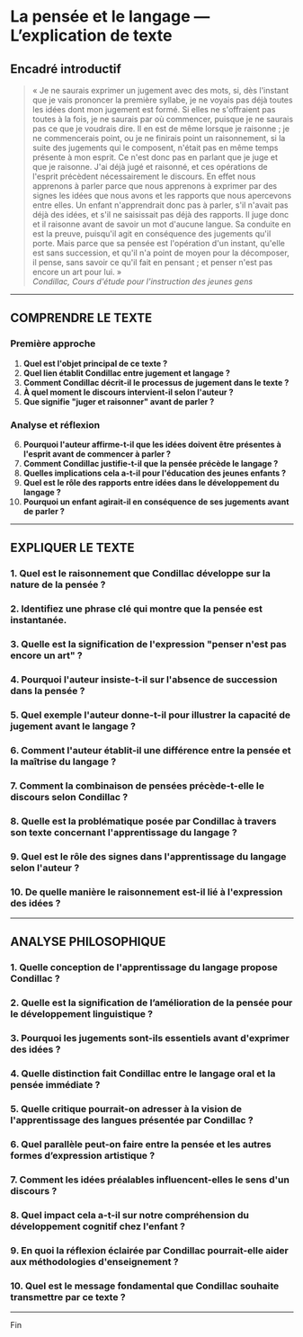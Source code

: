 # La pensée et le langage — L’explication de texte

## Encadré introductif
> « Je ne saurais exprimer un jugement avec des mots, si, dès l'instant que je vais prononcer la première syllabe, je ne voyais pas déjà toutes les idées dont mon jugement est formé. Si elles ne s'offraient pas toutes à la fois, je ne saurais par où commencer, puisque je ne saurais pas ce que je voudrais dire. Il en est de même lorsque je raisonne ; je ne commencerais point, ou je ne finirais point un raisonnement, si la suite des jugements qui le composent, n'était pas en même temps présente à mon esprit. Ce n'est donc pas en parlant que je juge et que je raisonne. J'ai déjà jugé et raisonné, et ces opérations de l'esprit précèdent nécessairement le discours. En effet nous apprenons à parler parce que nous apprenons à exprimer par des signes les idées que nous avons et les rapports que nous apercevons entre elles. Un enfant n'apprendrait donc pas à parler, s'il n'avait pas déjà des idées, et s'il ne saisissait pas déjà des rapports. Il juge donc et il raisonne avant de savoir un mot d'aucune langue. Sa conduite en est la preuve, puisqu'il agit en conséquence des jugements qu'il porte. Mais parce que sa pensée est l'opération d'un instant, qu'elle est sans succession, et qu'il n'a point de moyen pour la décomposer, il pense, sans savoir ce qu'il fait en pensant ; et penser n'est pas encore un art pour lui. »  
> *Condillac, Cours d'étude pour l'instruction des jeunes gens*

---

## COMPRENDRE LE TEXTE

### Première approche

1. **Quel est l'objet principal de ce texte ?**  
2. **Quel lien établit Condillac entre jugement et langage ?**  
3. **Comment Condillac décrit-il le processus de jugement dans le texte ?**  
4. **À quel moment le discours intervient-il selon l'auteur ?**  
5. **Que signifie "juger et raisonner" avant de parler ?**  

### Analyse et réflexion

6. **Pourquoi l'auteur affirme-t-il que les idées doivent être présentes à l'esprit avant de commencer à parler ?**  
7. **Comment Condillac justifie-t-il que la pensée précède le langage ?**  
8. **Quelles implications cela a-t-il pour l'éducation des jeunes enfants ?**  
9. **Quel est le rôle des rapports entre idées dans le développement du langage ?**  
10. **Pourquoi un enfant agirait-il en conséquence de ses jugements avant de parler ?**  

---

## EXPLIQUER LE TEXTE

### 1. Quel est le raisonnement que Condillac développe sur la nature de la pensée ?  
### 2. Identifiez une phrase clé qui montre que la pensée est instantanée.  
### 3. Quelle est la signification de l'expression "penser n'est pas encore un art" ?  
### 4. Pourquoi l'auteur insiste-t-il sur l'absence de succession dans la pensée ?  
### 5. Quel exemple l'auteur donne-t-il pour illustrer la capacité de jugement avant le langage ?  

### 6. Comment l'auteur établit-il une différence entre la pensée et la maîtrise du langage ?  
### 7. Comment la combinaison de pensées précède-t-elle le discours selon Condillac ?  
### 8. Quelle est la problématique posée par Condillac à travers son texte concernant l'apprentissage du langage ?  
### 9. Quel est le rôle des signes dans l'apprentissage du langage selon l'auteur ?  
### 10. De quelle manière le raisonnement est-il lié à l'expression des idées ?  

---

## ANALYSE PHILOSOPHIQUE

### 1. Quelle conception de l'apprentissage du langage propose Condillac ?  
### 2. Quelle est la signification de l’amélioration de la pensée pour le développement linguistique ?  
### 3. Pourquoi les jugements sont-ils essentiels avant d'exprimer des idées ?  
### 4. Quelle distinction fait Condillac entre le langage oral et la pensée immédiate ?  
### 5. Quelle critique pourrait-on adresser à la vision de l'apprentissage des langues présentée par Condillac ?  

### 6. Quel parallèle peut-on faire entre la pensée et les autres formes d’expression artistique ?  
### 7. Comment les idées préalables influencent-elles le sens d'un discours ?  
### 8. Quel impact cela a-t-il sur notre compréhension du développement cognitif chez l'enfant ?  
### 9. En quoi la réflexion éclairée par Condillac pourrait-elle aider aux méthodologies d'enseignement ?  
### 10. Quel est le message fondamental que Condillac souhaite transmettre par ce texte ?  

--- 

Fin